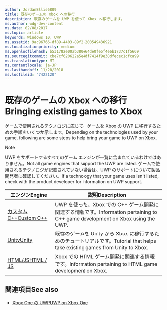 ```yaml
---
author: JordanEllis6809
title: 既存のゲームの Xbox への移行
description: 既存のゲームを UWP を使って Xbox へ移行します。
ms.author: wdg-dev-content
ms.date: 02/08/2017
ms.topic: article
keywords: Windows 10, UWP
ms.assetid: 9ac96766-df89-4403-89f2-200549436921
ms.localizationpriority: medium
ms.openlocfilehash: b531782e00ab380e64de0fe5f4e6b1737c1f5669
ms.sourcegitcommit: cbe7cf620622a5e4df7414f9e38dfecec1cfca99
ms.translationtype: MT
ms.contentlocale: ja-JP
ms.lasthandoff: 11/20/2018
ms.locfileid: "7422120"
---
```

# <a name="bringing-existing-games-to-xbox"></a><span data-ttu-id="0b0bd-104">既存のゲームの Xbox への移行</span><span class="sxs-lookup"><span data-stu-id="0b0bd-104">Bringing existing games to Xbox</span></span>


<span data-ttu-id="0b0bd-105">ゲームで使用されるテクノロジに応じて、ゲームを Xbox の UWP に移行するための手順をいくつか示します。</span><span class="sxs-lookup"><span data-stu-id="0b0bd-105">Depending on the technologies used by your game, following are some steps to help bring your game to UWP on Xbox.</span></span>

> [!NOTE]
> <span data-ttu-id="0b0bd-106">UWP をサポートするすべてのゲーム エンジンが一覧に含まれているわけではありません。</span><span class="sxs-lookup"><span data-stu-id="0b0bd-106">Not all game engines that support the UWP are listed.</span></span> <span data-ttu-id="0b0bd-107">ゲームで使用されるテクノロジが記載されていない場合は、UWP のサポートについて製品開発者に確認してください。</span><span class="sxs-lookup"><span data-stu-id="0b0bd-107">If a technology that your game uses isn't listed, check with the product developer for information on UWP support.</span></span>

| <span data-ttu-id="0b0bd-108">エンジン</span><span class="sxs-lookup"><span data-stu-id="0b0bd-108">Engine</span></span>      | <span data-ttu-id="0b0bd-109">説明</span><span class="sxs-lookup"><span data-stu-id="0b0bd-109">Description</span></span> |
|------------|-------------|
|[<span data-ttu-id="0b0bd-110">カスタム C++</span><span class="sxs-lookup"><span data-stu-id="0b0bd-110">Custom C++</span></span>](development-lanes-custom-cpp.md)| <span data-ttu-id="0b0bd-111">UWP を使った、Xbox での C++ ゲーム開発に関連する情報です。</span><span class="sxs-lookup"><span data-stu-id="0b0bd-111">Information pertaining to C++ game development on Xbox using the UWP.</span></span> |
|[<span data-ttu-id="0b0bd-112">Unity</span><span class="sxs-lookup"><span data-stu-id="0b0bd-112">Unity</span></span>](development-lanes-unity.md)| <span data-ttu-id="0b0bd-113">既存のゲームを Unity から Xbox に移行するためのチュートリアルです。</span><span class="sxs-lookup"><span data-stu-id="0b0bd-113">Tutorial that helps take existing games from Unity to Xbox.</span></span> |
|[<span data-ttu-id="0b0bd-114">HTML/JS</span><span class="sxs-lookup"><span data-stu-id="0b0bd-114">HTML / JS</span></span>](development-lanes-html.md)| <span data-ttu-id="0b0bd-115">Xbox での HTML ゲーム開発に関連する情報です。</span><span class="sxs-lookup"><span data-stu-id="0b0bd-115">Information pertaining to HTML game development on Xbox.</span></span> |

## <a name="see-also"></a><span data-ttu-id="0b0bd-116">関連項目</span><span class="sxs-lookup"><span data-stu-id="0b0bd-116">See also</span></span>

- [<span data-ttu-id="0b0bd-117">Xbox One の UWP</span><span class="sxs-lookup"><span data-stu-id="0b0bd-117">UWP on Xbox One</span></span>](index.md)
